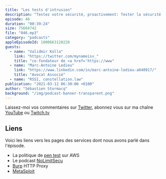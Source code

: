 ```yaml
---
title: "Les tests d'intrusion"
description: "Testez votre sécurité, proactivement: Tester la sécurité de vos applications pendant leur dévelopement, les déploiements et une fois en production fait partie des meilleures pratiques que vous avez peut-être déjà adoptées. Dans cet épisode, nous parlons tests d'intrusion, audit de code, audit d'infrastructure. Quel est l'impact des architectures serverless sur les techniques utilisées ? Quels changements de méthode rendent possible l'automatisation du testing via les API du  cloud ? Nous en parlons "
episode: 46
duration: "00:39:24"
size: 75664742
file: "046.mp3"
category: "podcasts"
appleEpisodeId: 1000663120220
guests:
  - name: "Validmir Kolla"
    link: "https://twitter.com/mynameisv_"
    title: "co-fondateur de <a href='https://www"
  - name: "Marc-Antoine Ledieu"
    link: "https://www.linkedin.com/in/marc-antoine-ledieu-a040917/"
    title: "Avocat Associé"
  - name: "RSSI, constellation.law"
publication: "2021-03-12 06:30:00 +0100"
author: "Sébastien Stormacq"
background: "/img/podcast-banner-transparent.png"
---
```


Laissez-moi vos commentaires sur [Twitter](https://twitter.com/sebsto), abonnez vous sur ma chaîne [YouTube](https://www.youtube.com/sebsto) ou [Twitch.tv](https://www.twitch.tv/sebAWS)

## Liens

Voici les liens vers les pages des services dont nous avons parlé dans l'épisode.

- La politique de [pen test](https://aws.amazon.com/fr/security/penetration-testing/) sur AWS
- Le podcast [NoLimitSecu](https://www.nolimitsecu.fr/)
- [Burp](https://portswigger.net/burp/communitydownload) HTTP Proxy
- [MetaSploit](https://www.metasploit.com/)
